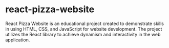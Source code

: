 # react-pizza-website
React Pizza Website is an educational project created to demonstrate skills in using HTML, CSS, and JavaScript for website development. The project utilizes the React library to achieve dynamism and interactivity in the web application.
